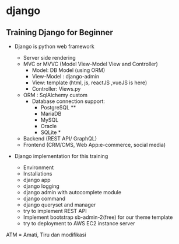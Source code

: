 # django

Training Django for Beginner
-------------------------------

- Django is python web framework
  * Server side rendering
  * MVC or MVVC (Model View-Model View and Controller)
    - Model: DB Model (using ORM)
    - View-Model : django-admin
    - View: template (html, js, reactJS ,vueJS is here)
    - Controller: Views.py
  * ORM : SqlAlchemy custom
    - Database connection support:
        - PostgreSQL **
	    - MariaDB
	    - MySQL
	    - Oracle
        - SQLite *
   * Backend (REST API/ GraphQL)
   * Frontend (CRM/CMS, Web App:e-commerce, social media)
     
      
- Django implementation for this training
  * Environment
  * Installations
  * django app
  * django logging
  * django admin with autocomplete module
  * django command
  * django queryset and manager
  * try to implement REST API 
  * Implement bootstrap sb-admin-2(free) for our theme template
  * try to deployment to AWS EC2 instance server

ATM = Amati, Tiru dan modifikasi